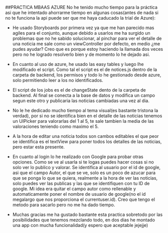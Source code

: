 ##PRACTICA MBAAS AZURE
No he tenido mucho tiempo para la práctica asi que he intentado ahorrarme tiempo en algunas cosas(antes de nada si no te funciona la api puede ser que me haya caducado la trial de Azure):

- He usado Storyboards por primera vez ya que me han parecido mas agiles para el conjunto, aunque debido a usarlos me ha surgido un problemas que no he sabido solucionar, al pinchar para ver el detalle de una noticia me sale como un viewController por defecto, en medio ¿me pudes ayudar? Creo que es porque estoy haciendo la llamada dos veces pero no he logrado resolverlo bien y de momento lo he dejado asi.

- En cuanto al uso de azure, he usado las easy tables y luego lhe modificado el script. Como tal el script es el de notices.js dentro de la carpeta de backend, los permisos y todo lo he gestionado desde azure, solo permitiendo leer a los no identificados.

- El script  de los jobs es el de changeState dento de la carpeta de backend. Al final se conecta a la base de datos y modifica un campo segun este otro y publicaria las noticias cambiadas una vez al dia.

- No le he dedicado mucho tiempo al tema visual(es bastante tristona la verdad), por si no se identifica bien en el detalle de las noticias tenemos un UIPicker para valorarlas del 1 al 5, te sale tambien la media de las valoraciones teniendo como maximo el 5.

- A la hora de editar una noticia todos son cambos editables el que peor se identifica es el textView para poner todos los detalles de las noticias, pero estar esta presente. 

- En cuanto al login lo he realizado con Google para probar otras opciones. Como se ve al usarla si te logas puedes hacer cosas si no solo ver lo publico y valorar. Se identifica al usuario por el id de google, asi que el campo Autor, el que se ve, solo es un poco de azucar para que se ponga lo que se quiera, realmente a la hora de ver las noticias, solo puedes ver las publicas y las que se identifiquen con tu ID de google. Mi idea era quitar el campo autor como rellenable y automaticamente poner el nombre de usuario de google(no el id megalargo que nos proporciona el currentuser.id). Creo que tengo el metodo para sacarlo pero no me ha dado tiempo.

- Muchas gracias me ha gustado bastante esta practica sobretodo por las posibilidades que tenemos mezclando todo, en dos dias he montado una app con mucha funcionalidad(y espero que aceptable jejejje)
